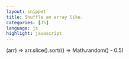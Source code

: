 ```yaml
---
layout: snippet
title: Shuffle an array like.
categories: [JS]
language: js
highlight: javascript
---
```

(arr) => arr.slice().sort(() => Math.random() - 0.5)
<!--more-->
